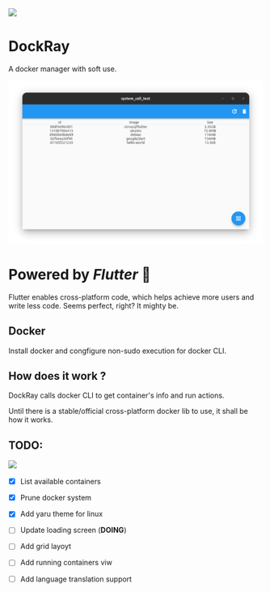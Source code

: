 <img src="https://img.shields.io/badge/snapcraft--action-Released-brightgreen">

# DockRay
A docker manager with soft use.


![](README/main_window.png)

# Powered by *Flutter* 💙
Flutter enables cross-platform code, which helps achieve more users and write less code.
Seems perfect, right? It mighty be.

## Docker
Install docker and congfigure non-sudo execution for docker CLI.

## How does it work ?
DockRay calls docker CLI to get container's info and run actions.

Until there is a stable/official cross-platform docker lib to use, it shall be how it works. 

## TODO:
<image src="README/work_in_progress.jpg" width= 200>

- [x] List available containers
- [x] Prune docker system
- [x] Add yaru theme for linux
- [ ] Update loading screen (**DOING**)
- [ ] Add grid layoyt
- [ ] Add running containers viw
- [ ] Add language translation support
 